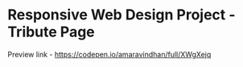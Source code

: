 # Responsive Web Design Project - Tribute Page

Preview link - https://codepen.io/amaravindhan/full/XWgXejq
